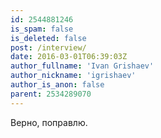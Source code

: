 ```yaml
---
id: 2544881246
is_spam: false
is_deleted: false
post: /interview/
date: 2016-03-01T06:39:03Z
author_fullname: 'Ivan Grishaev'
author_nickname: 'igrishaev'
author_is_anon: false
parent: 2534289070
---
```


<p>Верно, поправлю.</p>
